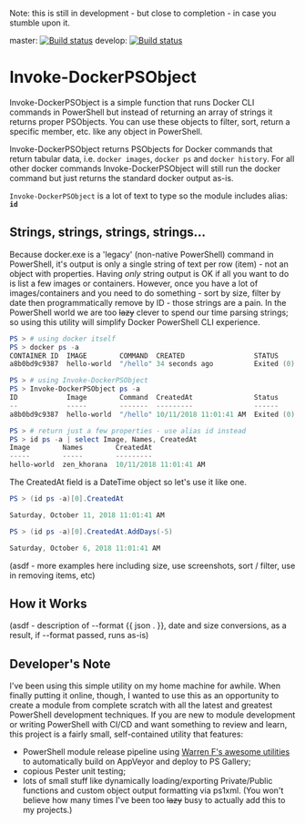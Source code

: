 Note: this is still in development - but close to completion - in case you stumble upon it.

master: [![Build status](https://ci.appveyor.com/api/projects/status/1m6rgmj4h3p8m20q/branch/master?svg=true)](https://ci.appveyor.com/project/DTW-DanWard/invoke-docker-psobject/branch/master)   develop: [![Build status](https://ci.appveyor.com/api/projects/status/1m6rgmj4h3p8m20q/branch/develop?svg=true)](https://ci.appveyor.com/project/DTW-DanWard/invoke-docker-psobject/branch/develop)

# Invoke-DockerPSObject
Invoke-DockerPSObject is a simple function that runs Docker CLI commands in PowerShell but instead of returning an array of strings it returns proper PSObjects.  You can use these objects to filter, sort, return a specific member, etc. like any object in PowerShell.

Invoke-DockerPSObject returns PSObjects for Docker commands that return tabular data, i.e. `docker images`, `docker ps` and `docker history`. For all other docker commands Invoke-DockerPSObject will still run the docker command but just returns the standard docker output as-is.

`Invoke-DockerPSObject` is a lot of text to type so the module includes alias: **`id`**

## Strings, strings, strings, strings...
Because docker.exe is a 'legacy' (non-native PowerShell) command in PowerShell, it's output is only a single string of text per row (item) - not an object with properties.  Having _only_ string output is OK if all you want to do is list a few images or containers.  However, once you have a lot of images/containers and you need to do something - sort by size, filter by date then programmatically remove by ID - those strings are a pain.  In the PowerShell world we are too ~~lazy~~ clever to spend our time parsing strings; so using this utility will simplify Docker PowerShell CLI experience.


```PowerShell
PS > # using docker itself
PS > docker ps -a
CONTAINER ID  IMAGE        COMMAND  CREATED                 STATUS                    PORTS   NAMES
a8b0bd9c9387  hello-world  "/hello" 34 seconds ago          Exited (0) 5 seconds ago          zen_khorana

PS > # using Invoke-DockerPSObject
PS > Invoke-DockerPSObject ps -a
ID            Image        Command  CreatedAt               Status                    Ports   Names
--            -----        -------  ---------               ------                    -----   -----
a8b0bd9c9387  hello-world  "/hello" 10/11/2018 11:01:41 AM  Exited (0) 5 seconds ago          zen_khorana

PS > # return just a few properties - use alias id instead
PS > id ps -a | select Image, Names, CreatedAt
Image        Names        CreatedAt
-----        -----        ---------
hello-world  zen_khorana  10/11/2018 11:01:41 AM
```



The CreatedAt field is a DateTime object so let's use it like one.

```PowerShell
PS > (id ps -a)[0].CreatedAt

Saturday, October 11, 2018 11:01:41 AM

PS > (id ps -a)[0].CreatedAt.AddDays(-5)

Saturday, October 6, 2018 11:01:41 AM
```


(asdf - more examples here including size, use screenshots, sort / filter, use in removing items, etc)


## How it Works

(asdf - description of --format {{ json . }}, date and size conversions, as a result, if --format passed, runs as-is)


## Developer's Note
I've been using this simple utility on my home machine for awhile.  When finally putting it online, though, I wanted to use this as an opportunity to create a module from complete scratch with all the latest and greatest PowerShell development techniques.  If you are new to module development or writing PowerShell with CI/CD and want something to review and learn, this project is a fairly small, self-contained utility that features:
* PowerShell module release pipeline using [Warren F's awesome utilities](http://ramblingcookiemonster.github.io/PSDeploy-Inception/) to automatically build on AppVeyor and deploy to PS Gallery;
* copious Pester unit testing;
* lots of small stuff like dynamically loading/exporting Private/Public functions and custom object output formatting via ps1xml.  (You won't believe how many times I've been too ~~lazy~~ busy to actually add this to my projects.)
